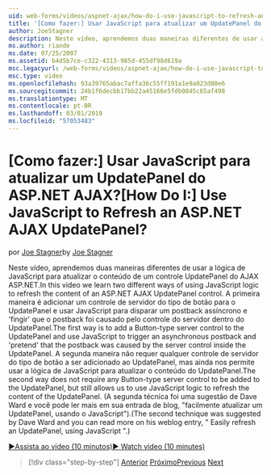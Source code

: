 ```yaml
---
uid: web-forms/videos/aspnet-ajax/how-do-i-use-javascript-to-refresh-an-aspnet-ajax-updatepanel
title: '[Como fazer:] Usar JavaScript para atualizar um UpdatePanel do ASP.NET AJAX? | Microsoft Docs'
author: JoeStagner
description: Neste vídeo, aprendemos duas maneiras diferentes de usar a lógica de JavaScript para atualizar o conteúdo de um controle UpdatePanel do AJAX ASP.NET. A primeira maneira é adicionar um...
ms.author: riande
ms.date: 07/25/2007
ms.assetid: b4d5b7ce-c322-4313-985d-455df98d619a
msc.legacyurl: /web-forms/videos/aspnet-ajax/how-do-i-use-javascript-to-refresh-an-aspnet-ajax-updatepanel
msc.type: video
ms.openlocfilehash: 93a39765abac7affa36c55ff191a1e9a023d80e6
ms.sourcegitcommit: 24b1f6decbb17bb22a45166e5fdb0845c65af498
ms.translationtype: MT
ms.contentlocale: pt-BR
ms.lasthandoff: 03/01/2019
ms.locfileid: "57053483"
---
```

<a name="how-do-i-use-javascript-to-refresh-an-aspnet-ajax-updatepanel"></a><span data-ttu-id="c670f-105">[Como fazer:] Usar JavaScript para atualizar um UpdatePanel do ASP.NET AJAX?</span><span class="sxs-lookup"><span data-stu-id="c670f-105">[How Do I:] Use JavaScript to Refresh an ASP.NET AJAX UpdatePanel?</span></span>
====================
<span data-ttu-id="c670f-106">por [Joe Stagner](https://github.com/JoeStagner)</span><span class="sxs-lookup"><span data-stu-id="c670f-106">by [Joe Stagner](https://github.com/JoeStagner)</span></span>

<span data-ttu-id="c670f-107">Neste vídeo, aprendemos duas maneiras diferentes de usar a lógica de JavaScript para atualizar o conteúdo de um controle UpdatePanel do AJAX ASP.NET.</span><span class="sxs-lookup"><span data-stu-id="c670f-107">In this video we learn two different ways of using JavaScript logic to refresh the content of an ASP.NET AJAX UpdatePanel control.</span></span> <span data-ttu-id="c670f-108">A primeira maneira é adicionar um controle de servidor do tipo de botão para o UpdatePanel e usar JavaScript para disparar um postback assíncrono e 'fingir' que o postback foi causado pelo controle do servidor dentro do UpdatePanel.</span><span class="sxs-lookup"><span data-stu-id="c670f-108">The first way is to add a Button-type server control to the UpdatePanel and use JavaScript to trigger an asynchronous postback and 'pretend' that the postback was caused by the server control inside the UpdatePanel.</span></span> <span data-ttu-id="c670f-109">A segunda maneira não requer qualquer controle de servidor do tipo de botão a ser adicionado ao UpdatePanel, mas ainda nos permite usar a lógica de JavaScript para atualizar o conteúdo do UpdatePanel.</span><span class="sxs-lookup"><span data-stu-id="c670f-109">The second way does not require any Button-type server control to be added to the UpdatePanel, but still allows us to use JavaScript logic to refresh the content of the UpdatePanel.</span></span> <span data-ttu-id="c670f-110">(A segunda técnica foi uma sugestão de Dave Ward e você pode ler mais em sua entrada de blog, "facilmente atualizar um UpdatePanel, usando o JavaScript").</span><span class="sxs-lookup"><span data-stu-id="c670f-110">(The second technique was suggested by Dave Ward and you can read more on his weblog entry, " Easily refresh an UpdatePanel, using JavaScript ".)</span></span>

[<span data-ttu-id="c670f-111">&#9654;Assista ao vídeo (10 minutos)</span><span class="sxs-lookup"><span data-stu-id="c670f-111">&#9654; Watch video (10 minutes)</span></span>](https://channel9.msdn.com/Blogs/ASP-NET-Site-Videos/how-do-i-use-javascript-to-refresh-an-aspnet-ajax-updatepanel)

> [!div class="step-by-step"]
> <span data-ttu-id="c670f-112">[Anterior](how-do-i-build-a-custom-aspnet-ajax-server-control.md)
> [Próximo](how-do-i-determine-whether-an-asynchronous-postback-has-occurred.md)</span><span class="sxs-lookup"><span data-stu-id="c670f-112">[Previous](how-do-i-build-a-custom-aspnet-ajax-server-control.md)
[Next](how-do-i-determine-whether-an-asynchronous-postback-has-occurred.md)</span></span>
